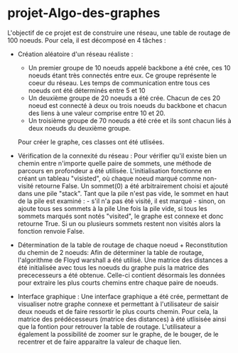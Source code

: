 # projet-Algo-des-graphes

L'objectif de ce projet est de construire une réseau, une table de routage de 100 noeuds. 
Pour cela, il est décomposé en 4 tâches : 

- Création aléatoire d'un réseau réaliste :
    * Un premier groupe de 10 noeuds appelé backbone a été crée, ces 10 noeuds étant très connectés entre eux. Ce groupe représente le coeur du réseau. Les temps de communication entre tous ces noeuds ont été déterminés entre 5 et 10 
    * Un deuxième groupe de 20 noeuds a été crée. Chacun de ces 20 noeud est connecté à deux ou trois noeuds du backbone et chacun des liens à une valeur comprise entre 10 et 20.
    * Un troisième groupe de 70 noeuds a été crée et ils sont chacun liés à deux noeuds du deuxième groupe.
    
   Pour créer le graphe, ces classes ont été utlisées.

- Vérification de la connexité du réseau : 
    Pour vérifier qu'il existe bien un chemin entre n'importe quelle paire de sommets, une méthode de parcours en profondeur a été utilisée. L'initialisation fonctionne en créant un tableau "visisted", où chaque noeud marqué comme non-visité retourne False. Un sommet(0) a été arbitrairement choisi et ajouté dans une pile "stack". Tant que la pile n'est pas vide, le sommet en haut de la pile est examiné :
        - s'il n'a pas été visité, il est marqué
        - sinon, on ajoute tous ses sommets à la pile 
    Une fois la pile vide, si tous les sommets marqués sont notés "visited", le graphe est connexe et donc retourne True. Si un ou plusieurs sommets restent non visités alors la fonction renvoie False. 

- Détermination de la table de routage de chaque noeud + Reconstitution du chemin de 2 noeuds:
    Afin de déterminer la table de routage, l'algorithme de Floyd warshall a été utilisé. Une matrice des distances a été initialisée avec tous les noeuds du graphe puis la matrice des prececesseurs a été obtenue. Celle-ci contient désormais les données pour extraire les plus courts chemins entre chaque paire de noeuds.
    
- Interface graphique :
     Une interface graphique a été crée, permettant de visualiser notre graphe connexe et permettant à l'utilisateur de saisir deux noeuds et de faire ressortir le plus courts chemin. Pour cela, la matrice des prédécesseurs (matrice des distances) à été utlisisée ainsi que la fontion pour retrouver la table de routage. L'utilisateur a également la possibilité de zoomer sur le graphe, de le bouger, de le recentrer et de faire apparaitre la valeur de chaque lien.
